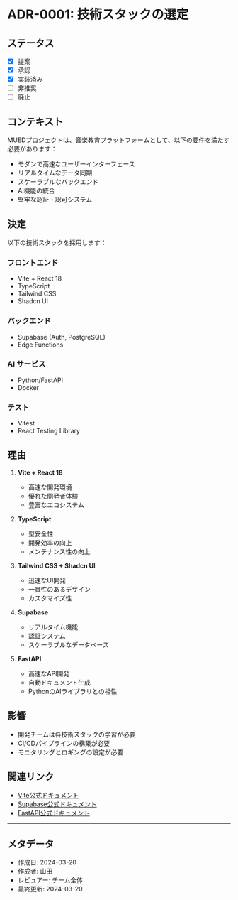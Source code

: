 # ADR-0001: 技術スタックの選定

## ステータス

- [x] 提案
- [x] 承認
- [x] 実装済み
- [ ] 非推奨
- [ ] 廃止

## コンテキスト

MUEDプロジェクトは、音楽教育プラットフォームとして、以下の要件を満たす必要があります：

- モダンで高速なユーザーインターフェース
- リアルタイムなデータ同期
- スケーラブルなバックエンド
- AI機能の統合
- 堅牢な認証・認可システム

## 決定

以下の技術スタックを採用します：

### フロントエンド
- Vite + React 18
- TypeScript
- Tailwind CSS
- Shadcn UI

### バックエンド
- Supabase (Auth, PostgreSQL)
- Edge Functions

### AI サービス
- Python/FastAPI
- Docker

### テスト
- Vitest
- React Testing Library

## 理由

1. **Vite + React 18**
   - 高速な開発環境
   - 優れた開発者体験
   - 豊富なエコシステム

2. **TypeScript**
   - 型安全性
   - 開発効率の向上
   - メンテナンス性の向上

3. **Tailwind CSS + Shadcn UI**
   - 迅速なUI開発
   - 一貫性のあるデザイン
   - カスタマイズ性

4. **Supabase**
   - リアルタイム機能
   - 認証システム
   - スケーラブルなデータベース

5. **FastAPI**
   - 高速なAPI開発
   - 自動ドキュメント生成
   - PythonのAIライブラリとの相性

## 影響

- 開発チームは各技術スタックの学習が必要
- CI/CDパイプラインの構築が必要
- モニタリングとロギングの設定が必要

## 関連リンク

- [Vite公式ドキュメント](https://vitejs.dev/)
- [Supabase公式ドキュメント](https://supabase.com/docs)
- [FastAPI公式ドキュメント](https://fastapi.tiangolo.com/)

---

## メタデータ

- 作成日: 2024-03-20
- 作成者: 山田
- レビュアー: チーム全体
- 最終更新: 2024-03-20 